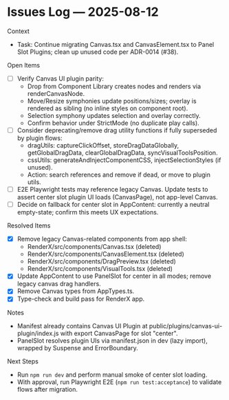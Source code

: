 # Issues Log — 2025-08-12

Context
- Task: Continue migrating Canvas.tsx and CanvasElement.tsx to Panel Slot Plugins; clean up unused code per ADR-0014 (#38).

Open Items
- [ ] Verify Canvas UI plugin parity:
  - Drop from Component Library creates nodes and renders via renderCanvasNode.
  - Move/Resize symphonies update positions/sizes; overlay is rendered as sibling (no inline styles on component root).
  - Selection symphony updates selection and overlay correctly.
  - Confirm behavior under StrictMode (no duplicate play calls).
- [ ] Consider deprecating/remove drag utility functions if fully superseded by plugin flows:
  - dragUtils: captureClickOffset, storeDragDataGlobally, getGlobalDragData, clearGlobalDragData, syncVisualToolsPosition.
  - cssUtils: generateAndInjectComponentCSS, injectSelectionStyles (if unused).
  - Action: search references and remove if dead, or move to plugin utils.
- [ ] E2E Playwright tests may reference legacy Canvas. Update tests to assert center slot plugin UI loads (CanvasPage), not app-level Canvas.
- [ ] Decide on fallback for center slot in AppContent: currently a neutral empty-state; confirm this meets UX expectations.

Resolved Items
- [x] Remove legacy Canvas-related components from app shell:
  - RenderX/src/components/Canvas.tsx (deleted)
  - RenderX/src/components/CanvasElement.tsx (deleted)
  - RenderX/src/components/DragPreview.tsx (deleted)
  - RenderX/src/components/VisualTools.tsx (deleted)
- [x] Update AppContent to use PanelSlot for center in all modes; remove legacy canvas drag handlers.
- [x] Remove Canvas types from AppTypes.ts.
- [x] Type-check and build pass for RenderX app.

Notes
- Manifest already contains Canvas UI Plugin at public/plugins/canvas-ui-plugin/index.js with export CanvasPage for slot "center".
- PanelSlot resolves plugin UIs via manifest.json in dev (lazy import), wrapped by Suspense and ErrorBoundary.

Next Steps
- Run `npm run dev` and perform manual smoke of center slot loading.
- With approval, run Playwright E2E (`npm run test:acceptance`) to validate flows after migration.

